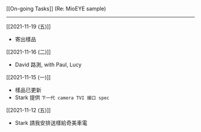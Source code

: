 [[On-going Tasks]]
(Re: MioEYE sample)

---




[[2021-11-19 (五)]]
- 寄出樣品

[[2021-11-16 (二)]]
- David 路測, with Paul, Lucy

[[2021-11-15 (一)]] 
- 樣品已更新
- Stark 提供 `下一代 camera TVI 接口 spec`

[[2021-11-12 (五)]] 
- Stark 請我安排送樣給奇美車電